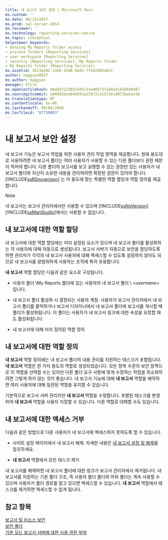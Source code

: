 ```yaml
---
title: 내 보고서 보안 설정 | Microsoft Docs
ms.custom: ''
ms.date: 06/13/2017
ms.prod: sql-server-2014
ms.reviewer: ''
ms.technology: reporting-services-native
ms.topic: conceptual
helpviewer_keywords:
- denying My Reports folder access
- private folders [Reporting Services]
- user workspace [Reporting Services]
- security [Reporting Services], My Reports folder
- My Reports folder [Reporting Services]
ms.assetid: 3b23a382-13b8-4196-9a93-7fe62d03a63c
author: maggiesMSFT
ms.author: maggies
manager: kfile
ms.openlocfilehash: b0a832133852e05c54a80b73fad8a91426840467
ms.sourcegitcommit: ad4d92dce894592a259721a1571b1d8736abacdb
ms.translationtype: MT
ms.contentlocale: ko-KR
ms.lasthandoff: 08/04/2020
ms.locfileid: "87730083"
---
```

# <a name="secure-my-reports"></a>내 보고서 보안 설정
  내 보고서 기능은 보고서 작업을 위한 사용자 관리 작업 영역을 제공합니다. 원래 용도대로 사용하려면 내 보고서 폴더는 여러 사용자가 사용할 수 있는 다른 폴더보다 권한 제한이 적어야 합니다. 다른 폴더의 보고서를 보고 실행할 수 있는 권한만 있는 사용자가 내 보고서 폴더와 자신이 소유한 내용을 관리하려면 확장된 권한이 있어야 합니다. [!INCLUDE[ssRSnoversion](../../includes/ssrsnoversion-md.md)] 는 이 용도에 맞는 특별한 역할 할당과 역할 정의를 제공합니다.  
  
> [!NOTE]  
>  내 보고서는 보고서 관리자에서만 사용할 수 있으며 [!INCLUDE[ssNoVersion](../../includes/ssnoversion-md.md)][!INCLUDE[ssManStudio](../../includes/ssmanstudio-md.md)]에서는 사용할 수 없습니다.  
  
## <a name="role-assignment-for-my-reports"></a>내 보고서에 대한 역할 할당  
 내 보고서에 대한 역할 할당에는 미리 설정된 요소가 있으며 내 보고서 폴더를 활성화하는 각 사용자에 대해 자동으로 생성됩니다. 보고서 서버가 자동으로 보안을 할당하도록 하면 관리자가 각각의 내 보고서 사용자에 대해 액세스할 수 있도록 설정하지 않아도 되므로 내 보고서를 광범위하게 사용하는 조직에 특히 유용합니다.  
  
 **내 보고서** 역할 할당은 다음과 같은 요소로 구성됩니다.  
  
-   사용자 폴더 \My Reports 폴더에 있는 사용자의 내 보고서 폴더 \\ *\<username>* 입니다.  
  
-   내 보고서 폴더 활성화 시 결정되는 사용자 계정. 사용자가 보고서 관리자에서 내 보고서 폴더를 클릭하거나 보고서 디자이너에서 내 보고서 폴더에 보고서를 게시할 때 폴더가 활성화됩니다. 이 폴더는 사용자가 내 보고서 링크에 대한 속성을 요청할 때도 활성화됩니다.  
  
-   내 보고서에 대해 미리 정의된 역할 정의  
  
## <a name="role-definition-for-my-reports"></a>내 보고서에 대한 역할 정의  
 **내 보고서** 역할 정의에는 내 보고서 폴더의 내용 관리를 지원하는 태스크가 포함됩니다. **내 보고서** 역할은 한 가지 용도의 역할로 생성되었습니다. 모든 항목 수준의 보안 정책으로 이 역할을 선택할 수는 있지만 다른 폴더 요구 사항에 맞게 수정하는 작업을 최소화하려면 그렇게 하지 않는 것이 좋습니다. 내 보고서 기능에 대해 **내 보고서** 역할을 예약하면 여러 사용자에 대해 일관된 역할을 유지할 수 있습니다.  
  
 기본적으로 보고서 서버 관리자만 **내 보고서** 역할을 수정합니다. 포함된 태스크를 변경하여 **내 보고서** 역할을 사용자 지정할 수 있습니다. 다른 역할로 대체할 수도 있습니다.  
  
## <a name="denying-access-to-my-reports"></a>내 보고서에 대한 액세스 거부  
 다음과 같은 방법으로 다른 사용자가 내 보고서에 액세스하지 못하도록 할 수 있습니다.  
  
-   사이트 설정 페이지에서 내 보고서 해제. 자세한 내용은 [내 보고서 설정 및 해제](../report-server/enable-and-disable-my-reports.md)를 참조하세요.  
  
-   **내 보고서** 역할에서 모든 태스크 제거  
  
 내 보고서를 해제하면 내 보고서 폴더에 대한 링크가 보고서 관리자에서 제거됩니다. 내 보고서를 지원하는 기본 폴더 구조, 즉 사용자 폴더 폴더와 하위 폴더는 계속 사용할 수 있으며 사용자가 폴더 경로를 알고 있으면 액세스할 수 있습니다. **내 보고서** 역할에서 태스크를 제거하면 액세스할 수 없게 됩니다.  
  
## <a name="see-also"></a>참고 항목  
 [보고서 및 리소스 보안](secure-reports-and-resources.md)   
 [보안 폴더](secure-folders.md)   
 [기본 모드 보고서 서버에 대한 사용 권한 부여](granting-permissions-on-a-native-mode-report-server.md)  
  
  
